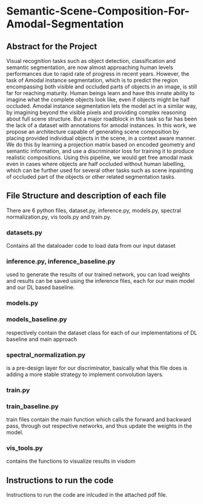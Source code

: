 # Semantic-Scene-Composition-For-Amodal-Segmentation


## Abstract for the Project
 Visual recognition tasks such as object detection, classification and semantic segmentation, are now almost approaching human levels performances due to rapid rate of progress in recent years. However, the task of Amodal instance segmentation, which is to predict the region encompassing both visible and occluded parts of objects in an image, is still far for reaching maturity.  Human beings learn and have this innate ability to imagine what the complete objects look like, even if objects might be half occluded. Amodal instance segmentation lets the model act in a similar way, by imagining beyond the visible pixels and providing complex reasoning about full scene structure. But a major roadblock in this task so far has been the lack of a dataset with annotations for amodal instances. In this work, we propose an architecture capable of generating scene composition by placing provided individual objects in the scene, in a context aware manner. We do this by learning a projection matrix based on encoded geometry and semantic information, and use a discriminator loss for training it to produce realistic compositions. Using this pipeline, we would get free amodal mask even in cases where objects are half occluded without human labelling, which can be further used for several other tasks such as scene inpainting of occluded part of the objects or other related segmentation tasks. 
 
 ## File Structure and description of each file
 There are 6 python files, dataset.py, inference.py, models.py, spectral normalization.py, vis tools.py
and train.py.



 ### datasets.py
 Contains all the dataloader code to load data from our input dataset
 ### inference.py, inference_baseline.py
 
 used to generate the results of our trained network, you can load weights and results can be saved using the inference files, each for our main model and our DL based baseline.
 
 ### models.py
 ### models_baseline.py
 respectively contain the dataset class for each of our implementations of DL baseline and main approach
 ### spectral_normalization.py
 is a pre-design layer for our discriminator, basically what this file does is adding a more stable strategy to implement convolution layers.
 ### train.py
 ### train_baseline.py
 train files contain the main function which calls the forward and backward pass, through out respective networks, and thus update the weights in the model. 
 
 ### vis_tools.py
 contains the functions to visualize results in visdom
 
 ## Instructions to run the code
Instructions to run the code are inlcuded in the attached pdf file. 
